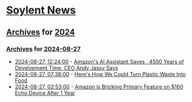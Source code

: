 # [Soylent News](../../../README.md)

## [Archives](../../index.md) for [2024](../index.md)

### [Archives](../../index.md) for [2024-08-27](index.md)

* [2024-08-27, 12:24:00](https://soylentnews.org/article.pl?sid=24/08/27/0421227&from=rss) - [Amazon's AI Assistant Saves , 4500 Years of Development Time, CEO Andy Jassy Says](https://soylentnews.org/article.pl?sid=24/08/27/0421227&from=rss)
* [2024-08-27, 07:38:00](https://soylentnews.org/article.pl?sid=24/08/26/127253&from=rss) - [Here's How We Could Turn Plastic Waste Into Food](https://soylentnews.org/article.pl?sid=24/08/26/127253&from=rss)
* [2024-08-27, 02:53:00](https://soylentnews.org/article.pl?sid=24/08/25/1514218&from=rss) - [Amazon is Bricking Primary Feature on $160 Echo Device After 1 Year](https://soylentnews.org/article.pl?sid=24/08/25/1514218&from=rss)

